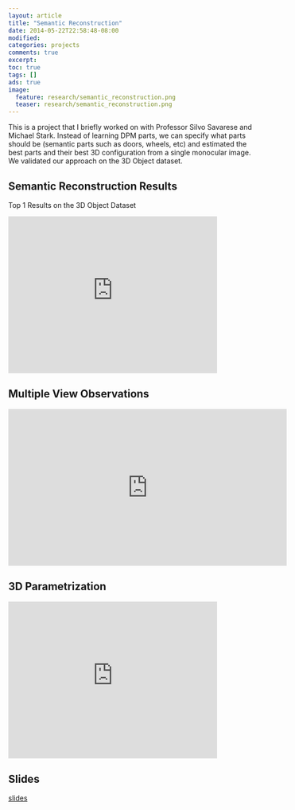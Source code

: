 ```yaml
---
layout: article
title: "Semantic Reconstruction"
date: 2014-05-22T22:58:48-08:00
modified:
categories: projects
comments: true
excerpt:
toc: true
tags: []
ads: true
image:
  feature: research/semantic_reconstruction.png
  teaser: research/semantic_reconstruction.png
---
```


This is a project that I briefly worked on with Professor Silvo Savarese and Michael Stark. Instead of learning DPM parts, we can specify what parts should be (semantic parts such as doors, wheels, etc) and estimated the best parts and their best 3D configuration from a single monocular image. We validated our approach on the 3D Object dataset.

## Semantic Reconstruction Results

Top 1 Results on the 3D Object Dataset

<iframe width="420" height="315" src="https://www.youtube.com/embed/E-4Ilywp9KI" frameborder="0" allowfullscreen></iframe>

## Multiple View Observations

<iframe width="560" height="315" src="https://www.youtube.com/embed/FCcXSypkyW0" frameborder="0" allowfullscreen></iframe>

## 3D Parametrization

<iframe width="420" height="315" src="https://www.youtube.com/embed/bF8O6-sVsv4" frameborder="0" allowfullscreen></iframe>

## Slides

<a href="{{ site.url }}/external/semantic_reconstruction/slides.pdf">slides</a>
